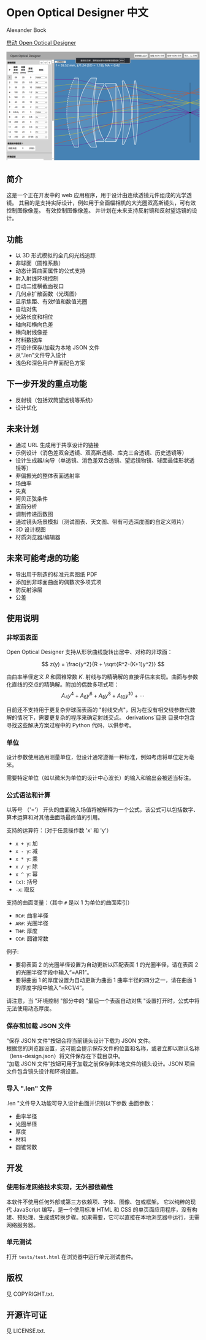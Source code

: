# Open Optical Designer 中文

Alexander Bock

[启动 Open Optical Designer](https://alexbock.github.io/open-optical-designer/)

![Open Optical Designer 中文 Screenshot](screenshots/index.png)

## 简介

这是一个正在开发中的 web 应用程序，用于设计由连续透镜元件组成的光学透镜。
其目的是支持实际设计，例如用于全画幅相机的大光圈双高斯镜头，可有效控制图像像差。
有效控制图像像差。 并计划在未来支持反射镜和反射望远镜的设计。

## 功能

* 以 3D 形式模拟的全几何光线追踪
* 非球面（圆锥系数）
* 动态计算曲面属性的公式支持
* 射入射线环境控制
* 自动二维横截面视口
* 几何点扩散函数（光斑图）
* 显示焦距、有效f值和数值光圈
* 自动对焦
* 光路长度和相位
* 轴向和横向色差
* 横向射线像差
* 材料数据库
* 将设计保存/加载为本地 JSON 文件
* 从“.len”文件导入设计
* 浅色和深色用户界面配色方案

## 下一步开发的重点功能

* 反射镜（包括双筒望远镜等系统）
* 设计优化

## 未来计划

* 通过 URL 生成用于共享设计的链接
* 示例设计（消色差双合透镜、双高斯透镜、库克三合透镜、历史透镜等）
* 设计生成器/向导（单透镜、消色差双合透镜、望远镜物镜、球面最佳形状透镜等）
* 非偏振光的整体表面透射率
* 场曲率
* 失真
* 阿贝正弦条件
* 波前分析
* 调制传递函数图
* 通过镜头场景模拟（测试图表、天文图、带有可选深度图的自定义照片）
* 3D 设计视图
* 材质浏览器/编辑器

## 未来可能考虑的功能

* 导出用于制造的标准元素图纸 PDF
* 添加到非球面曲面的偶数次多项式项
* 防反射涂层
* 公差

## 使用说明

### 非球面表面

Open Optical Designer 支持从形状曲线旋转出居中、对称的非球面：

$$ z(y) = \frac{y^2}{R + \sqrt{R^2-(K+1)y^2}} $$

由曲率半径定义 $R$ 和圆锥常数 $K$. 射线与的精确解的直接评估来实现。曲面与参数化直线的交点的精确解。附加的偶数多项式项：
$$ {A_4}y^4 + {A_6}y^6  + {A_8}y^8 + {A_{10}}y^{10} + \cdots{} $$

目前还不支持用于更复杂非球面表面的 "射线交点"，因为在没有相交线参数代数解的情况下，需要更复杂的程序来确定射线交点。 derivations`目录
目录中包含寻找这些解决方案过程中的 Python 代码，以供参考。

### 单位

设计参数使用通用测量单位，但设计通常遵循一种标准，例如考虑将单位定为毫米。

需要特定单位（如以微米为单位的设计中心波长）的输入和输出会被适当标注。

### 公式语法和计算

以等号 （'='） 开头的曲面输入场值将被解释为一个公式，该公式可以包括数字、算术运算和对其他曲面场最终值的引用。

支持的运算符：（对于任意操作数 'x' 和 'y'）

* `x + y`: 加
* `x - y`: 减
* `x * y`: 乘
* `x / y`: 除
* `x ^ y`: 幂
* `(x)`: 括号
* `-x`: 取反

支持的曲面变量：（其中 `#` 是以 1 为单位的曲面索引）

* `RC#`: 曲率半径
* `AR#`: 光圈半径
* `TH#`: 厚度
* `CC#`: 圆锥常数

例子:

* 要将表面 2 的光圈半径设置为自动更新以匹配表面 1 的光圈半径，请在表面 2 的光圈半径字段中输入“=AR1”。
* 要将曲面 1 的厚度设置为自动更新为曲面 1 曲率半径的四分之一，请在曲面 1 的厚度字段中输入“=RC1/4”。

请注意，当 "环境控制 "部分中的 "最后一个表面自动对焦 "设置打开时，公式中将无法使用动态厚度。

### 保存和加载 JSON 文件

“保存 JSON 文件”按钮会将当前镜头设计下载为 JSON 文件。  
根据您的浏览器设置，这可能会提示保存文件的位置和名称，或者立即以默认名称（lens-design.json）将文件保存在下载目录中。  
“加载 JSON 文件”按钮可用于加载之前保存到本地文件的镜头设计。JSON 项目文件包含镜头设计和环境设置。

### 导入 ".len" 文件

.len "文件导入功能可导入设计曲面并识别以下参数
曲面参数：

* 曲率半径
* 光圈半径
* 厚度
* 材料
* 圆锥常数

## 开发

### 使用标准网络技术实现，无外部依赖性

本软件不使用任何外部或第三方依赖项、字体、图像、包或框架。
它以纯粹的现代 JavaScript 编写，是一个使用标准 HTML 和 CSS 的单页面应用程序，没有构建、预处理、生成或转换步骤。如果需要，它可以直接在本地浏览器中运行，无需网络服务器。

### 单元测试

打开 `tests/test.html` 在浏览器中运行单元测试套件。

## 版权

见 COPYRIGHT.txt.

## 开源许可证

见 LICENSE.txt.
